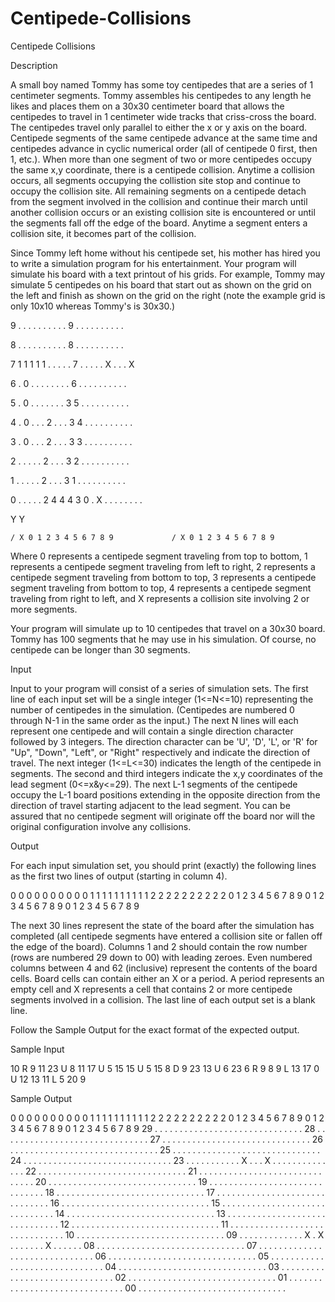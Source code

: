 # Centipede-Collisions

Centipede Collisions

Description

A small boy named Tommy has some toy centipedes that are a series of 1 centimeter segments. Tommy assembles his centipedes to any length he likes and places them on a 30x30 centimeter board that allows the centipedes to travel in 1 centimeter wide tracks that criss-cross the board. The centipedes travel only parallel to either the x or y axis on the board. Centipede segments of the same centipede advance at the same time and centipedes advance in cyclic numerical order (all of centipede 0 first, then 1, etc.). When more than one segment of two or more centipedes occupy the same x,y coordinate, there is a centipede collision. Anytime a collision occurs, all segments occupying the collistion site stop and continue to occupy the collision site. All remaining segments on a centipede detach from the segment involved in the collision and continue their march until another collision occurs or an existing collision site is encountered or until the segments fall off the edge of the board. Anytime a segment enters a collision site, it becomes part of the collision. 

Since Tommy left home without his centipede set, his mother has hired you to write a simulation program for his entertainment. Your program will simulate his board with a text printout of his grids. For example, Tommy may simulate 5 centipedes on his board that start out as shown on the grid on the left and finish as shown on the grid on the right (note the example grid is only 10x10 whereas Tommy's is 30x30.) 

   9    . . . . . . . . . .            9    . . . . . . . . . .

   8    . . . . . . . . . .            8    . . . . . . . . . .

   7    1 1 1 1 1 . . . . .            7    . . . . . X . . . X

   6    . 0 . . . . . . . .            6    . . . . . . . . . .

   5    . 0 . . . . . . . 3            5    . . . . . . . . . .

   4    . 0 . . . 2 . . . 3            4    . . . . . . . . . .

   3    . 0 . . . 2 . . . 3            3    . . . . . . . . . .

   2    . . . . . 2 . . . 3            2    . . . . . . . . . .

   1    . . . . . 2 . . . 3            1    . . . . . . . . . .

   0    . . . . . 2 4 4 4 3            0    . X . . . . . . . .

   Y                                   Y

    / X 0 1 2 3 4 5 6 7 8 9             / X 0 1 2 3 4 5 6 7 8 9

Where 0 represents a centipede segment traveling from top to bottom, 
1 represents a centipede segment traveling from left to right, 
2 represents a centipede segment traveling from bottom to top, 
3 represents a centipede segment traveling from bottom to top, 
4 represents a centipede segment traveling from right to left, and 
X represents a collision site involving 2 or more segments. 

Your program will simulate up to 10 centipedes that travel on a 30x30 board. Tommy has 100 segments that he may use in his simulation. Of course, no centipede can be longer than 30 segments. 

Input

Input to your program will consist of a series of simulation sets. The first line of each input set will be a single integer (1<=N<=10) representing the number of centipedes in the simulation. (Centipedes are numbered 0 through N-1 in the same order as the input.) The next N lines will each represent one centipede and will contain a single direction character followed by 3 integers. The direction character can be 'U', 'D', 'L', or 'R' for "Up", "Down", "Left", or "Right" respectively and indicate the direction of travel. The next integer (1<=L<=30) indicates the length of the centipede in segments. The second and third integers indicate the x,y coordinates of the lead segment (0<=x&y<=29). The next L-1 segments of the centipede occupy the L-1 board positions extending in the opposite direction from the direction of travel starting adjacent to the lead segment. You can be assured that no centipede segment will originate off the board nor will the original configuration involve any collisions.

Output

For each input simulation set, you should print (exactly) the following lines as the first two lines of output (starting in column 4). 

0 0 0 0 0 0 0 0 0 0 1 1 1 1 1 1 1 1 1 1 2 2 2 2 2 2 2 2 2 2 
0 1 2 3 4 5 6 7 8 9 0 1 2 3 4 5 6 7 8 9 0 1 2 3 4 5 6 7 8 9 

The next 30 lines represent the state of the board after the simulation has completed (all centipede segments have entered a collision site or fallen off the edge of the board). Columns 1 and 2 should contain the row number (rows are numbered 29 down to 00) with leading zeroes. Even numbered columns between 4 and 62 (inclusive) represent the contents of the board cells. Board cells can contain either an X or a period. A period represents an empty cell and X represents a cell that contains 2 or more centipede segments involved in a collision. The last line of each output set is a blank line. 

Follow the Sample Output for the exact format of the expected output. 

Sample Input

10
R 9 11 23
U 8 11 17
U 5 15 15
U 5 15 8
D 9 23 13
U 6 23 6
R 9 8 9
L 13 17 0
U 12 13 11
L 5 20 9

Sample Output

   0 0 0 0 0 0 0 0 0 0 1 1 1 1 1 1 1 1 1 1 2 2 2 2 2 2 2 2 2 2
   0 1 2 3 4 5 6 7 8 9 0 1 2 3 4 5 6 7 8 9 0 1 2 3 4 5 6 7 8 9
29 . . . . . . . . . . . . . . . . . . . . . . . . . . . . . .
28 . . . . . . . . . . . . . . . . . . . . . . . . . . . . . .
27 . . . . . . . . . . . . . . . . . . . . . . . . . . . . . .
26 . . . . . . . . . . . . . . . . . . . . . . . . . . . . . .
25 . . . . . . . . . . . . . . . . . . . . . . . . . . . . . .
24 . . . . . . . . . . . . . . . . . . . . . . . . . . . . . .
23 . . . . . . . . . . . X . . . X . . . . . . . . . . . . . .
22 . . . . . . . . . . . . . . . . . . . . . . . . . . . . . .
21 . . . . . . . . . . . . . . . . . . . . . . . . . . . . . .
20 . . . . . . . . . . . . . . . . . . . . . . . . . . . . . .
19 . . . . . . . . . . . . . . . . . . . . . . . . . . . . . .
18 . . . . . . . . . . . . . . . . . . . . . . . . . . . . . .
17 . . . . . . . . . . . . . . . . . . . . . . . . . . . . . .
16 . . . . . . . . . . . . . . . . . . . . . . . . . . . . . .
15 . . . . . . . . . . . . . . . . . . . . . . . . . . . . . .
14 . . . . . . . . . . . . . . . . . . . . . . . . . . . . . .
13 . . . . . . . . . . . . . . . . . . . . . . . . . . . . . .
12 . . . . . . . . . . . . . . . . . . . . . . . . . . . . . .
11 . . . . . . . . . . . . . . . . . . . . . . . . . . . . . .
10 . . . . . . . . . . . . . . . . . . . . . . . . . . . . . .
09 . . . . . . . . . . . . . X . X . . . . . . . X . . . . . .
08 . . . . . . . . . . . . . . . . . . . . . . . . . . . . . .
07 . . . . . . . . . . . . . . . . . . . . . . . . . . . . . .
06 . . . . . . . . . . . . . . . . . . . . . . . . . . . . . .
05 . . . . . . . . . . . . . . . . . . . . . . . . . . . . . .
04 . . . . . . . . . . . . . . . . . . . . . . . . . . . . . .
03 . . . . . . . . . . . . . . . . . . . . . . . . . . . . . .
02 . . . . . . . . . . . . . . . . . . . . . . . . . . . . . .
01 . . . . . . . . . . . . . . . . . . . . . . . . . . . . . .
00 . . . . . . . . . . . . . . . . . . . . . . . . . . . . . .

